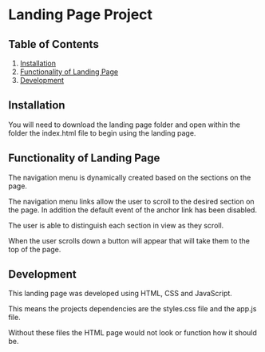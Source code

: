 # Landing Page Project

## Table of Contents

1. [Installation](#installation)
2. [Functionality of Landing Page](#functionality-of-landing-page)
3. [Development](#development)

## Installation

You will need to download the landing page folder and open within the folder the index.html file to begin using the landing page.

## Functionality of Landing Page

The navigation menu is dynamically created based on the sections on the page.

The navigation menu links allow the user to scroll to the desired section on the page. In addition the default event of the anchor link has been disabled.

The user is able to distinguish each section in view as they scroll.

When the user scrolls down a button will appear that will take them to the top of the page.

## Development

This landing page was developed using HTML, CSS and JavaScript.

This means the projects dependencies are the styles.css file and the app.js file.

Without these files the HTML page would not look or function how it should be.